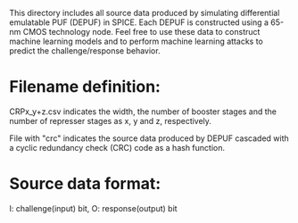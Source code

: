 This directory includes all source data produced by simulating differential emulatable PUF (DEPUF) in SPICE. Each DEPUF is constructed using a 65-nm CMOS technology node. Feel free to use these data to construct machine learning models and to perform machine learning attacks to predict the challenge/response behavior.

# Filename definition:
CRPx_y+z.csv indicates the width, the number of booster stages and the number of represser stages as x, y and z, respectively.

File with "crc" indicates the source data produced by DEPUF cascaded with a cyclic redundancy check (CRC) code as a hash function.

# Source data format:
I: challenge(input) bit, O: response(output) bit 
